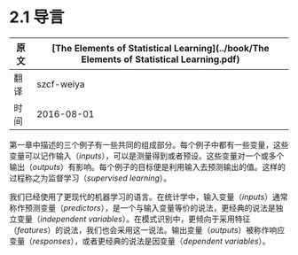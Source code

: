 # 2.1 导言

原文     | [The Elements of Statistical Learning](../book/The Elements of Statistical Learning.pdf)
      ---|---
翻译     | szcf-weiya
时间     | 2016-08-01

第一章中描述的三个例子有一些共同的组成部分。每个例子中都有一些变量，这些变量可以记作输入（*inputs*），可以是测量得到或者预设。这些变量对一个或多个输出（*outputs*）有影响。每个例子的目标便是利用输入去预测输出的值。这样的过程称之为监督学习（*supervised learning*）。

我们已经使用了更现代的机器学习的语言。在统计学中，输入变量（*inputs*）通常称作预测变量（*predictors*），是一个与输入变量等价的说法，更经典的说法是独立变量（*independent variables*）。在模式识别中，更倾向于采用特征（*features*）的说法，我们也会采用这一说法。输出变量（*outputs*）被称作响应变量（*responses*），或者更经典的说法是因变量（*dependent variables*）。
